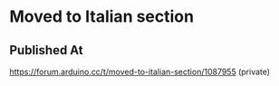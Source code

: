 # Moved to Italian section

## Published At

https://forum.arduino.cc/t/moved-to-italian-section/1087955 (private)
